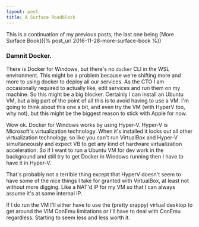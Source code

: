 ```yaml
---
layout: post
title: A Surface Roadblock
---
```


This is a continuation of my previous posts, the last one being [More Surface Book]({% post_url 2016-11-28-more-surface-book %})

### Damnit Docker.

There is Docker for Windows, but there's no `docker` CLI in the WSL
environment. This might be a problem because we're shifting more and more to
using docker to deploy all our services. As the CTO I am occasionally required
to actually like, edit services and run them on my machine. So this might be a
big blocker. Certainly I can install an Ubuntu VM, but a big part of the point
of all this is to avoid having to use a VM. I'm going to think about this one a
bit, and even try the VM (with HyperV too, why not), but this might be the
biggest reason to stick with Apple for now.

Wow ok. Docker for Windows works by using Hyper-V. Hyper-V is Microsoft's
virtualization technology. When it's installed it locks out all other
virtualization technology, so like you can't run VirtualBox and Hyper-V
simultaneously and expect VB to get any kind of hardware virtualization
acceleration. So if I want to run a Ubuntu VM for dev work in the background
and still try to get Docker in Windows running then I have to have it in
Hyper-V.

That's probably not a terrible thing except that HyperV doesn't seem to have
some of the nice things I take for granted with VirtualBox, at least not
without more digging. Like a NAT'd IP for my VM so that I can always assume
it's at some internal IP. 

If I do run the VM I'll either have to use the (pretty crappy) virtual desktop
to get around the VIM ConEmu limitations or I'll have to deal with ConEmu
regardless. Starting to seem less and less worth it.
